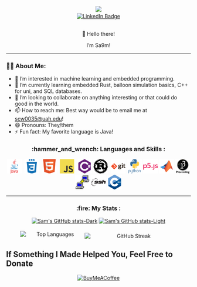 
<!-- My attention grabbers -->
<div id="header" align="center">
  <img src="https://media0.giphy.com/media/v1.Y2lkPTc5MGI3NjExejdhdXNsazlnaWp2eTU1Zmh0dWViMmgxeXNmanBuaG5qNXgyY25ydCZlcD12MV9pbnRlcm5hbF9naWZfYnlfaWQmY3Q9Zw/3oKIPnAiaMCws8nOsE/giphy.webp" width="300"/>
</div>
<div id="badges" align="center">
  <a href="https://www.linkedin.com/in/sam-whitlock-911a742b2/">
    <img src="https://img.shields.io/badge/LinkedIn-blue?style=for-the-badge&logo=linkedin&logoColor=white" alt="LinkedIn Badge"/>
  </a>
</div>
<div id="header" align="center">
  <img src="https://komarev.com/ghpvc/?username=IntentionalDisaster99&style=flat-square&color=EE82EE" alt=""/>
</div>
<div align="center">
<p>👋 Hello there! </p>
  <p> I’m Sa9m! </p>
</div>


<!-- Simple line break to make it purdy -->
---


<!-- About me page -->
### :technologist: About Me:
- 👀 I’m interested in machine learning and embedded programming.
- 🌱 I’m currently learning embedded Rust, balloon simulation basics, C++ for uni, and SQL databases.
- 💞️ I’m looking to collaborate on anything interesting or that could do good in the world.
- 📫 How to reach me: Best way would be to email me at scw0035@uah.edu!
- 😄 Pronouns: They/them
- ⚡ Fun fact: My favorite language is Java!


<!-- Showing off all of my skills -->
<div align="center">
  <h3> :hammer_and_wrench: Languages and Skills : </h3>
  <img src="https://github.com/devicons/devicon/blob/master/icons/java/java-original-wordmark.svg" title="Java" alt="Java" width="40" height="40"/>&nbsp;
  <img src="https://github.com/devicons/devicon/blob/master/icons/css3/css3-plain-wordmark.svg"  title="CSS3" alt="CSS" width="40" height="40"/>&nbsp;
  <img src="https://github.com/devicons/devicon/blob/master/icons/html5/html5-original.svg" title="HTML5" alt="HTML" width="40" height="40"/>&nbsp;
  <img src="https://github.com/devicons/devicon/blob/master/icons/javascript/javascript-original.svg" title="JavaScript" alt="JavaScript" width="40" height="40"/>&nbsp;
  <img src="https://github.com/devicons/devicon/blob/master/icons/csharp/csharp-plain.svg" title="C Sharp" **alt="C Sharp" width="40" height="40"/>
  <img src="https://github.com/devicons/devicon/blob/master/icons/rust/rust-original.svg" title="Rust" alt="Rust" width="40" height="40"/>&nbsp;
  <img src="https://github.com/devicons/devicon/blob/master/icons/git/git-original-wordmark.svg" title="Git" **alt="Git" width="40" height="40"/>
  <img src="https://github.com/devicons/devicon/blob/master/icons/python/python-original-wordmark.svg" title="Python" **alt="Python" width="40" height="40"/>
  <img src="https://github.com/devicons/devicon/blob/master/icons/p5js/p5js-original.svg" title="p5.js++" **alt="p5.js width="40" height="40"/>
  <img src="https://github.com/devicons/devicon/blob/master/icons/matlab/matlab-original.svg" title="MATLab" **alt="MATLab" width="40" height="40"/>
  <img src="https://github.com/devicons/devicon/blob/master/icons/processing/processing-original-wordmark.svg" title="Processing" **alt="Processing" width="40" height="40"/>
  <img src="https://github.com/devicons/devicon/blob/master/icons/putty/putty-original.svg" title="puTTy" **alt="puTTy" width="40" height="40"/>
  <img src="https://github.com/devicons/devicon/blob/master/icons/ssh/ssh-original-wordmark.svg" title="SSH" **alt="SSH" width="40" height="40"/>
  <img src="https://github.com/devicons/devicon/blob/master/icons/cplusplus/cplusplus-original.svg" title="CPP" **alt="CPP" width="40" height="40"/>
  
  
</div>

<!-- More showing off -->
---


<!-- This is on the same line -->
<!--
[![Sam's GitHub stats-Dark](https://github-readme-stats.vercel.app/api?username=IntentionalDisaster99&show_icons=true&theme=dark#gh-dark-mode-only)](https://github.com/IntentionalDisaster99/github-readme-stats#gh-dark-mode-only)
[![Sam's GitHub stats-Light](https://github-readme-stats.vercel.app/api?username=IntentionalDisaster99&show_icons=true&theme=default#gh-light-mode-only)](https://github.com/IntentionalDisaster99/github-readme-stats#gh-light-mode-only)
[![Top Langs](https://github-readme-stats.vercel.app/api/top-langs/?username=intentionalDisaster99&layout=compact&theme=vision-friendly-dark)](https://github.com/anuraghazra/github-readme-stats)
-->

  
<div align="center">
<h3>:fire: My Stats : </h3>

<!-- GitHub Stats (Light and Dark modes) -->
[![Sam's GitHub stats-Dark](https://github-readme-stats.vercel.app/api?username=IntentionalDisaster99&show_icons=true&theme=dark#gh-dark-mode-only)](https://github.com/IntentionalDisaster99/github-readme-stats#gh-dark-mode-only)
[![Sam's GitHub stats-Light](https://github-readme-stats.vercel.app/api?username=IntentionalDisaster99&show_icons=true&theme=default#gh-light-mode-only)](https://github.com/IntentionalDisaster99/github-readme-stats#gh-light-mode-only)

<!-- Flexbox for aligning smaller Top Languages card -->
<div style="display: flex; flex-wrap: wrap; justify-content: center; align-items: center; margin-top: 10px; vertical-align:center;">
<!-- Top Languages -->
<img src="https://github-readme-stats.vercel.app/api/top-langs/?username=IntentionalDisaster99&layout=compact&theme=vision-friendly-dark" alt="Top Languages" style="width: 35%;" />

<!-- GitHub Streak -->
<img src="http://github-readme-streak-stats.herokuapp.com?user=intentionalDisaster99&theme=dark&background=000000" alt="GitHub Streak" style="width: 50%; margin-top: 10px;" />
</div>


</div>

## If Something I Made Helped You, Feel Free to Donate
<div align="center">

<a href="https://buymeacoffee.com/samwhitlock" ><img src="https://img.shields.io/badge/Buy%20Me%20a%20Coffee-ffdd00?style=for-the-badge&logo=buy-me-a-coffee&logoColor=black" alt="BuyMeACoffee"/><a>

</div> 






